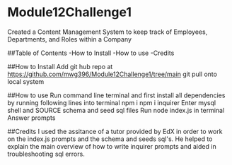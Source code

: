 # Module12Challenge1
Created a Content Management System to keep track of Employees, Departments, and Roles within a Company

##Table of Contents
-How to Install
-How to use
-Credits

##How to Install
Add git hub repo at https://github.com/mwg396/Module12Challenge1/tree/main
git pull onto local system

##How to use
Run command line terminal and first install all dependencies by running following lines into terminal
  npm i 
  npm i inquirer
  Enter mysql shell and SOURCE schema and seed sql files
Run node index.js in terminal
Answer prompts

##Credits
I used the assitance of a tutor provided by EdX in order to work on the index.js prompts and the schema and seeds sql's. He helped to explain the main overview of how to write inquirer prompts and aided in troubleshooting sql errors.
